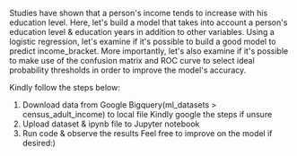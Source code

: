 Studies have shown that a person's income tends to increase with his education level. Here, let's build a model that takes into 
account a person's education level & education years in addition to other variables. Using a logistic regression, let's examine if
it's possible to build a good model to predict income_bracket. More importantly, let's also examine if it's possible to make use
of the confusion matrix and ROC curve to select ideal probability thresholds in order to improve the model's accuracy.

Kindly follow the steps below:
1) Download data from Google Bigquery(ml_datasets > census_adult_income) to local file
Kindly google the steps if unsure
2) Upload dataset & ipynb file to Jupyter notebook
3) Run code & observe the results
Feel free to improve on the model if desired:)
